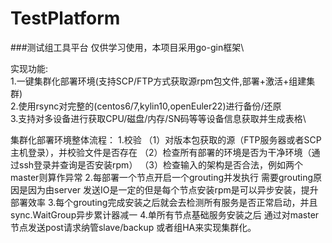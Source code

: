 # TestPlatform

###测试组工具平台
仅供学习使用，本项目采用go-gin框架\

实现功能:\
    1.一键集群化部署环境(支持SCP/FTP方式获取源rpm包文件,部署+激活+组建集群)\
    2.使用rsync对完整的(centos6/7,kylin10,openEuler22)进行备份/还原\
    3.支持对多设备进行获取CPU/磁盘/内存/SN码等等设备信息获取并生成表格\


集群化部署环境整体流程：
    1.校验
        （1）对版本包获取的源（FTP服务器或者SCP主机登录），并校验文件是否存在
        （2）检查所有部署的环境是否为干净环境（通过ssh登录并查询是否安装rpm）
        （3）检查输入的架构是否合法，例如两个master则算作异常
    2.每部署一个节点开启一个grouting并发执行
        需要grouting原因是因为由server 发送IO是一定的但是每个节点安装rpm是可以异步安装，提升部署效率
    3.每个grouting完成安装之后就会去检测所有服务是否正常启动，并且sync.WaitGroup异步累计器减一
    4.单所有节点基础服务安装之后 通过对master节点发送post请求纳管slave/backup 或者组HA来实现集群化。


